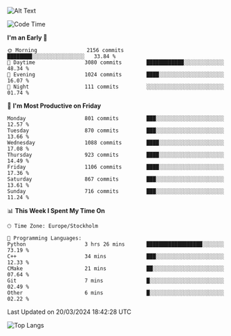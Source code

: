 ![Alt Text](https://media.tenor.com/3Gehha8RO-sAAAAC/goose-dance.gif)

<!--START_SECTION:waka-->
![Code Time](http://img.shields.io/badge/Code%20Time-11%20hrs%2016%20mins-blue)

**I'm an Early 🐤** 

```text
🌞 Morning                2156 commits        ████████░░░░░░░░░░░░░░░░░   33.84 % 
🌆 Daytime                3080 commits        ████████████░░░░░░░░░░░░░   48.34 % 
🌃 Evening                1024 commits        ████░░░░░░░░░░░░░░░░░░░░░   16.07 % 
🌙 Night                  111 commits         ░░░░░░░░░░░░░░░░░░░░░░░░░   01.74 % 
```
📅 **I'm Most Productive on Friday** 

```text
Monday                   801 commits         ███░░░░░░░░░░░░░░░░░░░░░░   12.57 % 
Tuesday                  870 commits         ███░░░░░░░░░░░░░░░░░░░░░░   13.66 % 
Wednesday                1088 commits        ████░░░░░░░░░░░░░░░░░░░░░   17.08 % 
Thursday                 923 commits         ████░░░░░░░░░░░░░░░░░░░░░   14.49 % 
Friday                   1106 commits        ████░░░░░░░░░░░░░░░░░░░░░   17.36 % 
Saturday                 867 commits         ███░░░░░░░░░░░░░░░░░░░░░░   13.61 % 
Sunday                   716 commits         ███░░░░░░░░░░░░░░░░░░░░░░   11.24 % 
```


📊 **This Week I Spent My Time On** 

```text
🕑︎ Time Zone: Europe/Stockholm

💬 Programming Languages: 
Python                   3 hrs 26 mins       ██████████████████░░░░░░░   73.19 % 
C++                      34 mins             ███░░░░░░░░░░░░░░░░░░░░░░   12.33 % 
CMake                    21 mins             ██░░░░░░░░░░░░░░░░░░░░░░░   07.64 % 
Git                      7 mins              █░░░░░░░░░░░░░░░░░░░░░░░░   02.49 % 
Other                    6 mins              █░░░░░░░░░░░░░░░░░░░░░░░░   02.22 % 
```


 Last Updated on 20/03/2024 18:42:28 UTC
<!--END_SECTION:waka-->

![Top Langs](https://github-readme-stats-rose-phi.vercel.app/api/top-langs/?username=jxncted\&layout=compact&hide=c,assembly,jupyter%20notebook)
